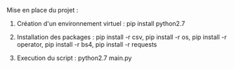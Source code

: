 Mise en place du projet :

1. Création d'un environnement virtuel : 
pip install python2.7

2. Installation des packages : 
pip install -r csv, 
pip install -r os, 
pip install -r operator, 
pip install -r bs4, 
pip install -r requests 

3. Execution du script : 
python2.7 main.py
